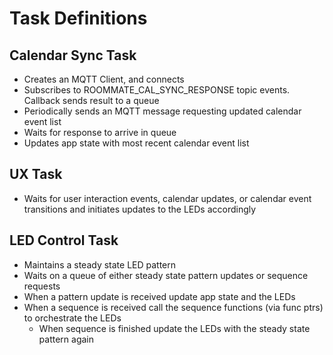 # Task Definitions

## Calendar Sync Task
  - Creates an MQTT Client, and connects
  - Subscribes to ROOMMATE_CAL_SYNC_RESPONSE topic events. Callback sends result to a queue
  - Periodically sends an MQTT message requesting updated calendar event list
  - Waits for response to arrive in queue
  - Updates app state with most recent calendar event list

## UX Task
  - Waits for user interaction events, calendar updates, or calendar event transitions and initiates updates to the LEDs accordingly

## LED Control Task
  - Maintains a steady state LED pattern
  - Waits on a queue of either steady state pattern updates or sequence requests
  - When a pattern update is received update app state and the LEDs
  - When a sequence is received call the sequence functions (via func ptrs) to orchestrate the LEDs
    - When sequence is finished update the LEDs with the steady state pattern again









